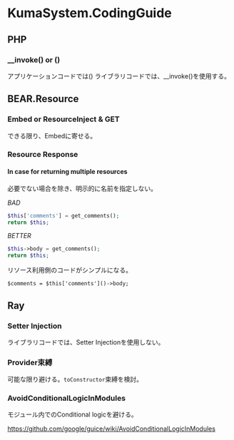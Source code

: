 # KumaSystem.CodingGuide

## PHP

### __invoke() or ()

アプリケーションコードでは()
ライブラリコードでは、__invoke()を使用する。

## BEAR.Resource

### Embed or ResourceInject & GET

できる限り、Embedに寄せる。


###  Resource Response

#### In case for returning multiple resources

必要でない場合を除き、明示的に名前を指定しない。


*BAD*
```PHP
$this['comments'] = get_comments();
return $this;
```

*BETTER*
```PHP
$this->body = get_comments();
return $this;
```

リソース利用側のコードがシンプルになる。
```
$comments = $this['comments']()->body;
```

## Ray

### Setter Injection

ライブラリコードでは、Setter Injectionを使用しない。

### Provider束縛

可能な限り避ける。`toConstructor`束縛を検討。



### AvoidConditionalLogicInModules

モジュール内でのConditional logicを避ける。

https://github.com/google/guice/wiki/AvoidConditionalLogicInModules

